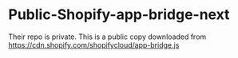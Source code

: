# Public-Shopify-app-bridge-next
Their repo is private. This is a public copy downloaded from https://cdn.shopify.com/shopifycloud/app-bridge.js
